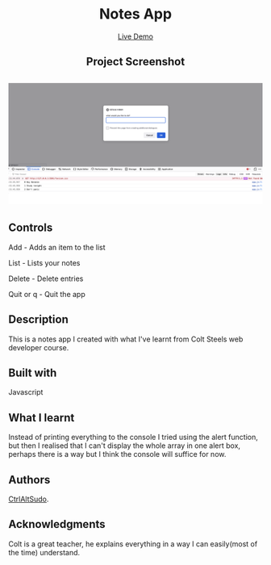 <h1 align="center">Notes App</h1>
<p align="center"> <a align="center" href="https://ctrlaltsudo.github.io/notes-console/">Live Demo</a><p>
<h2 align="center">Project Screenshot<h2>
<p align="center">
  <img src="./screenshot.png"></img>
</p>

## Controls

<p>Add - Adds an item to the list</p>
<p>List - Lists your notes</p>
<p>Delete - Delete entries </p>
<p>Quit or q - Quit the app </p>

## Description

This is a notes app I created with what I've learnt from Colt Steels web developer course. 

## Built with 

Javascript

## What I learnt 

Instead of printing everything to the console I tried using the alert function, but then I realised that I can't display the whole array in one alert box, perhaps there is a way but I think the console will suffice for now. 

## Authors

<a href="https://github.com/CtrlAltSudo">CtrlAltSudo</a>.

## Acknowledgments

Colt is a great teacher, he explains everything in a way I can easily(most of the time) understand.